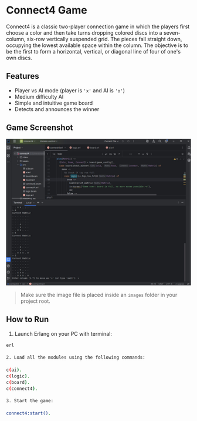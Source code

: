 # Connect4 Game

Connect4 is a classic two-player connection game in which the players first choose a color and then take turns dropping colored discs into a seven-column, six-row vertically suspended grid. The pieces fall straight down, occupying the lowest available space within the column. The objective is to be the first to form a horizontal, vertical, or diagonal line of four of one's own discs.

## Features

- Player vs AI mode (player is `'x'` and AI is `'o'`)
- Medium difficulty AI
- Simple and intuitive game board
- Detects and announces the winner

## Game Screenshot

![Connect4 Game Screenshot](connect4game.jpg)

> Make sure the image file is placed inside an `images` folder in your project root.

## How to Run

1. Launch Erlang on your PC with terminal:

```bash
erl

2. Load all the modules using the following commands:

c(ai).
c(logic).
c(board).
c(connect4).

3. Start the game:

connect4:start().
